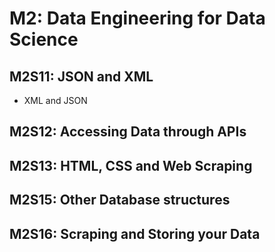 # M2: Data Engineering for Data Science

## M2S11: JSON and XML
- XML and JSON


## M2S12: Accessing Data through APIs



## M2S13: HTML, CSS and Web Scraping



## M2S15: Other Database structures



## M2S16: Scraping and Storing your Data